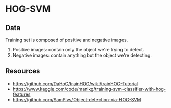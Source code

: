# HOG-SVM

## Data

Training set is composed of positive and negative images.
1. Positive images: contain only the object we're trying to detect.
2. Negative images: contain anything but the object we're detecting.


## Resources

- https://github.com/DaHoC/trainHOG/wiki/trainHOG-Tutorial
- https://www.kaggle.com/code/manikg/training-svm-classifier-with-hog-features
- https://github.com/SamPlvs/Object-detection-via-HOG-SVM